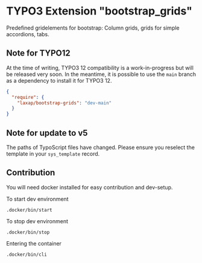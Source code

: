 # TYPO3 Extension "bootstrap_grids"

Predefined gridelements for bootstrap: Column grids, grids for simple accordions, tabs.

## Note for TYPO12

At the time of writing, TYPO3 12 compatibility is a work-in-progress but will be released very soon. In the meantime, it
is possible to use the `main` branch as a dependency to install it for TYPO3 12.

```json
{
  "require": {
    "laxap/bootstrap-grids": "dev-main"
  }
}
```

## Note for update to v5

The paths of TypoScript files have changed. Please ensure you reselect the template in your `sys_template` record.

## Contribution

You will need docker installed for easy contribution and dev-setup.

To start dev environment

```shell
.docker/bin/start
```

To stop dev environment

```shell
.docker/bin/stop
```

Entering the container

```shell
.docker/bin/cli
```